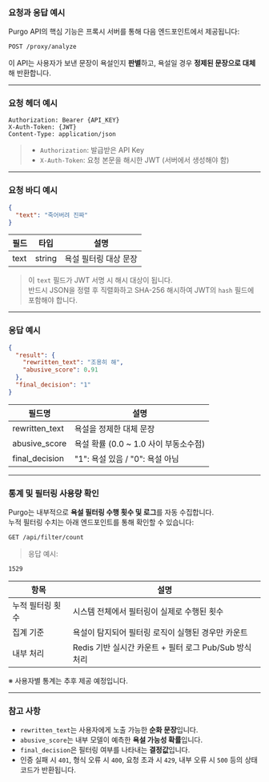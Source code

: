 ### **요청과 응답 예시**

Purgo API의 핵심 기능은 프록시 서버를 통해 다음 엔드포인트에서 제공됩니다:

```bash
POST /proxy/analyze

```

이 API는 사용자가 보낸 문장이 욕설인지 **판별**하고, 욕설일 경우 **정제된 문장으로 대체**해 반환합니다.

---

### **요청 헤더 예시**

```
Authorization: Bearer {API_KEY}
X-Auth-Token: {JWT}
Content-Type: application/json
```

> - `Authorization`: 발급받은 API Key  
> - `X-Auth-Token`: 요청 본문을 해시한 JWT (서버에서 생성해야 함)

---

### **요청 바디 예시**

```json
{
  "text": "죽어버려 진짜"
}
```

| 필드   | 타입     | 설명           |
|--------|----------|----------------|
| text   | string   | 욕설 필터링 대상 문장 |

> 이 `text` 필드가 JWT 서명 시 해시 대상이 됩니다.  
> 반드시 JSON을 정렬 후 직렬화하고 SHA-256 해시하여 JWT의 `hash` 필드에 포함해야 합니다.

---

### **응답 예시**

```json
{
  "result": {
    "rewritten_text": "조용히 해",
    "abusive_score": 0.91
  },
  "final_decision": "1"
}
```

| 필드명           | 설명                                    |
|------------------|-----------------------------------------|
| rewritten_text   | 욕설을 정제한 대체 문장                  |
| abusive_score    | 욕설 확률 (0.0 ~ 1.0 사이 부동소수점)     |
| final_decision   | "1": 욕설 있음 / "0": 욕설 아님          |

---

### 통계 및 필터링 사용량 확인

Purgo는 내부적으로 **욕설 필터링 수행 횟수 및 로그**를 자동 수집합니다.  
누적 필터링 수치는 아래 엔드포인트를 통해 확인할 수 있습니다:

```bash
GET /api/filter/count

```


> 응답 예시:
```bash
1529

```

| 항목 | 설명 |
|------|------|
| 누적 필터링 횟수 | 시스템 전체에서 필터링이 실제로 수행된 횟수 |
| 집계 기준 | 욕설이 탐지되어 필터링 로직이 실행된 경우만 카운트 |
| 내부 처리 | Redis 기반 실시간 카운트 + 필터 로그 Pub/Sub 방식 처리 |

※ 사용자별 통계는 추후 제공 예정입니다.

---

### **참고 사항**

- `rewritten_text`는 사용자에게 노출 가능한 **순화 문장**입니다.
- `abusive_score`는 내부 모델이 예측한 **욕설 가능성 확률**입니다.
- `final_decision`은 필터링 여부를 나타내는 **결정값**입니다.
- 인증 실패 시 `401`, 형식 오류 시 `400`, 요청 초과 시 `429`, 내부 오류 시 `500` 등의 상태코드가 반환됩니다.

